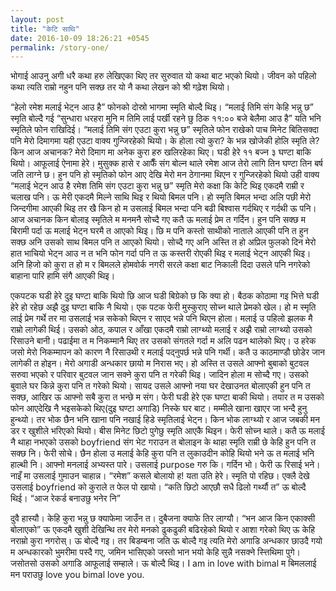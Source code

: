 ```yaml
---
layout: post
title: "केटि साथि"
date: 2016-10-09 18:26:21 +0545
permalink: /story-one/
---
```


भोगाई आउनु अगी धरै कथा हरु लेखिएका थिए तर सुरुवात यो कथा बाट भएको थियो। जीवन को पहिलो कथा त्यति राम्रो नहुन पनि सक्छ तर यो नै कथा लेखन को श्री गढ़ेश थियो।

“हेलो रमेश मलाई भेट्न आउ है”
फोनको दोस्रो भागमा स्मृति बोल्दै थिइ।
“मलाई तिमि संग केहि भन्नु छ” स्मृति बोल्दै गई
“सुन्धारा धरहरा मुनि म तिमि लाई पर्खी रहने छु ठिक ११:०० बजे बेलैमा आउ है” यति भनि स्मृतिले फोन राखिदिई।
“मलाई तिमि संग एउटा कुरा भन्नु छ”
स्मृतिले फोन राखेको पाच मिनेट बितिसक्दा पनि मेरो दिमागमा यही एउटा वाक्य गुन्जिरहेको थियो। के होला त्यो कुरा? के भन्न खोजेकी होलि स्मृति ले? किन आज अचानक? मेरो दिमाग मा अनेक कुरा हरु खलिरहेका थिए।
घडी हेरे ११ बज्न ३ घण्टा बाकि थियो। आफूलाई ऐनामा हेरे। मुसुक्क हासे र आफैँ संग बोल्न थाले रमेश आज तेरो लागि तिन घण्टा तिन बर्ष जति लाग्ने छ। हुन पनि हो स्मृतिको फोन आए देखि मेरो मन ठेगानमा थिएन र गुन्जिरहेको थियो उही वाक्य “मलाई भेट्न आउ है रमेश तिमि संग एउटा कुरा भन्नु छ”
स्मृति मेरो कक्षा कि केटि थिइ एकदमै राम्री र चलाख पनि। ऊ मेरी एकदमै मिल्ने साथि थिइ र थियो बिमल पनि। हो स्मृति बिमल भन्दा अलि पछी मेरो जिन्दगीमा आएकी थिइ तर खै किन हो म उसलाई बिमल भन्दा पनि बढी बिश्वास गर्दथिए र गर्दथी ऊ पनि।
आज अचानक किन बोलाइ स्मृतिले म मनमनै सोच्दै गए कतै ऊ मलाई प्रेम त गर्दिन। हुन पनि सक्छ म बिरामी पर्दा ऊ मलाई भेट्न घरमै त आएको थिइ। छि म पनि कस्तो साथीको नाताले आएकी पनि त हुन सक्छ अनि उसको साथ बिमल पनि त आएको थियो।
सोच्दै गए
अनि अस्ति त हो अप्रिल फुलको दिन मेरो हात भाचियो भेट्न आउ न त भनि फोन गर्दा पनि त ऊ कस्तरी रोएकी थिइ र मलाई भेट्न आएकी थिइ। अनि हिजो को कुरा त हो म र बिमलले होमवोर्क नगरी सरले कक्षा बाट निकाली दिदा उसले पनि नगरेको बाहाना पारि हामि संगै आएकी थिइ।

एकपटक घडी हेरे दुइ घण्टा बाकि थियो छि आज घडी बिग्रेको छ कि क्या हो। बैठक कोठामा गइ भित्ते घडी हेरे हो रहेछ अझै दुइ घण्टा बाकि नै थियो। एक पटक फेरी मुस्कुराए सोच्न थाले प्रेमको खेल। हो म स्मृति लाई प्रेम गर्थे तर मा उसलाई भन्न सकेको थिएन र साएद भन्ने पनि थिएन होला। मलाई उ पहिलो झलक मै राम्रो लागेकी थिई। उसको ओठ, कपाल र आँखा एकदमै राम्रो लाग्थ्यो मलाई र अझै राम्रो लाग्थ्यो उसको रिसाउने बानी। पढाईमा त म निकम्मानै थिए तर उसको संगतले गर्दा म अलि पढन थालेको थिए। उ हरेक जसो मेरो निकम्मापन को कारण नै रिसाउथी र मलाई पद्नुपर्छ भन्ने पनि गर्थी।
कतै उ काठमाण्डौ छोडेर जान लागेकी त होइन। मेरो अगाडी अन्धकार छायो म निरास भए। हो अस्ति त उसले आफ्नो बुबाको बुटवल सरुवा भएको र परिवार बुटवल जान सक्ने कुरा पनि त गरेकी थिइ। जादिन होला म सोच्दै गए। उसको बुवाले घर किन्ने कुरा पनि त गरेको थियो। सायद उसले आफ्नो नया घर देखाउनत बोलाएकी हुन पनि त सक्छ, आखिर ऊ आफ्नो सबै कुरा त भन्छे म संग।
फेरी घडी हेरे एक घण्टा बाकी थियो। तयार त म उसको फोन आएदेखि नै भइसकेको थिए(दुइ घण्टा अगाडि) निस्के घर बाट। मम्मीले खाना खाएर जा भन्दै हुनु हुन्थ्यो। तर भोक छैन भनि खाना पनि नखाई हिडे स्मृतिलाई भेट्न। किन भोक लाग्थ्यो र आज जबकी मन डर र खुशीले भरिएको थियो।
बीस मिनेट छिटो पुगेछु स्मृति आएकै थिइन। फेरी सोच्न थाले। कतै ऊ मलाई नै थाहा नभएको उसको boyfriend संग भेट गराउन त बोलाइन के थाहा स्मृति राम्री छे केहि हुन पनि त सक्छ नि।
फेरी सोचे।
छैन होला उ मलाई केहि कुरा पनि त लुकाउदीन कोहि थियो भने ऊ त मलाई भनि हाल्थी नि। आफ्नो मनलाई अभ्यस्त पारे। उसलाई purpose गरु कि। गर्दिन भो। फेरी ऊ रिसाई भने। नाइँ मा उसलाई गुमाउन चाहान्न।
“रमेश”
कसले बोलायो ह! यता उति हेरे। स्मृति पो रहिछ। एक्लै देखे उसलाई boyfriend को कुराले त फेल पो खायो।
“कति छिटो आएछौ सधै ढिलो गर्थ्यौ त” ऊ बोल्दै थिई।
“आज रेकर्ड बनाउछु भनेर नि”

दुवै हास्यौ।
केहि कुरा भन्नु छ क्याफेमा जाउँन त। दुबैजना क्याफे तिर लाग्यौ।
“भन आज किन एकाक्सी बोलाएको”
ऊ एकदमै खुशी देखिन्थि तर मेरो मनको ढुकढुकी बढिरहेको थियो र आशा गरेको थिए ऊ केहि नराम्रो कुरा नगरोस्। ऊ बोल्दै गइ।
तर बिडम्बना जति ऊ बोल्दै गइ त्यति मेरो अगाडि अन्धकार छाउदै गयो म अन्धकारको भुमरीमा पस्दै गए, जमिन भासिएको जस्तो भान भयो केहि सुन्नै नसक्ने स्त्तिथिमा पुगे। जसोतसो उसको अगाडि आफूलाई सम्हाले।
ऊ बोल्दै थिइ।
I am in love with bimal
म बिमललाई मन पराउछु
love you bimal love you.
